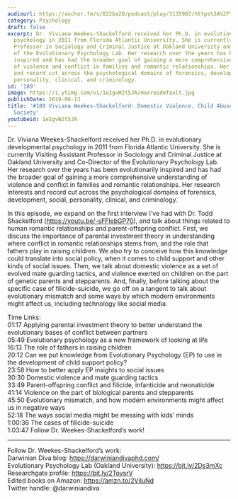 ```yaml
---
audiourl: https://anchor.fm/s/822ba20/podcast/play/3135987/https%3A%2F%2Fd3ctxlq1ktw2nl.cloudfront.net%2Fproduction%2F2019-4-4%2F14080321-44100-2-9051a1549c3a4.m4a
category: Psychology
draft: false
excerpt: Dr. Viviana Weekes-Shackelford received her Ph.D. in evolutionary developmental
  psychology in 2011 from Florida Atlantic University. She is currently Visiting Assistant
  Professor in Sociology and Criminal Justice at Oakland University and Co-Director
  of the Evolutionary Psychology Lab. Her research over the years has been evolutionarily
  inspired and has had the broader goal of gaining a more comprehensive understanding
  of violence and conflict in families and romantic relationships. Her research interests
  and record cut across the psychological domains of forensics, development, social,
  personality, clinical, and criminology.
id: '189'
image: https://i.ytimg.com/vi/1eIgvW2t5JA/maxresdefault.jpg
publishDate: 2019-06-13
title: '#189 Viviana Weekes-Shackelford: Domestic Violence, Child Abuse, And Modern
  Society'
youtubeid: 1eIgvW2t5JA
---
```

<div class="timelinks">

Dr. Viviana Weekes-Shackelford received her Ph.D. in evolutionary developmental psychology in 2011 from Florida Atlantic University. She is currently Visiting Assistant Professor in Sociology and Criminal Justice at Oakland University and Co-Director of the Evolutionary Psychology Lab. Her research over the years has been evolutionarily inspired and has had the broader goal of gaining a more comprehensive understanding of violence and conflict in families and romantic relationships. Her research interests and record cut across the psychological domains of forensics, development, social, personality, clinical, and criminology.

In this episode, we expand on the first interview I’ve had with Dr. Todd Shackelford (https://youtu.be/-sFFlebGP70), and talk about things related to human romantic relationships and parent-offspring conflict. First, we discuss the importance of parental investment theory in understanding where conflict in romantic relationships stems from, and the role that fathers play in raising children. We also try to conceive how this knowledge could translate into social policy, when it comes to child support and other kinds of social issues. Then, we talk about domestic violence as a set of evolved mate guarding tactics, and violence exerted on children on the part of genetic parents and stepparents. And, finally, before talking about the specific case of filicide-suicide, we go off on a tangent to talk about evolutionary mismatch and some ways by which modern environments might affect us, including technology like social media. 

Time Links:  
<time>01:17</time> Applying parental investment theory to better understand the evolutionary bases of conflict between partners  
<time>05:49</time> Evolutionary psychology as a new framework of looking at life                                             
<time>16:13</time> The role of fathers in raising children                                      
<time>20:12</time> Can we put knowledge from Evolutionary Psychology (EP) to use in the development of child support policy?                                                  
<time>23:58</time> How to better apply EP insights to social issues                                         
<time>30:30</time> Domestic violence and mate guarding tactics                                    
<time>33:49</time> Parent-offspring conflict and filicide, infanticide and neonaticide                        
<time>41:14</time> Violence on the part of biological parents and stepparents               
<time>45:50</time> Evolutionary mismatch, and how modern environments might affect us in negative ways     
<time>52:18</time> The ways social media might be messing with kids’ minds  
<time>1:00:36</time> The cases of filicide-suicide    
<time>1:03:47</time> Follow Dr. Weekes-Shackelford’s work!

---

Follow Dr. Weekes-Shackelford’s work:  
Darwinian Diva blog: https://darwiniandivaphd.com/  
Evolutionary Psychology Lab (Oakland University): https://bit.ly/2Ds3mXc  
Researchgate profile: https://bit.ly/2ToysrV  
Edited books on Amazon: https://amzn.to/2ViluNd  
Twitter handle: @darwiniandiva
</div>


